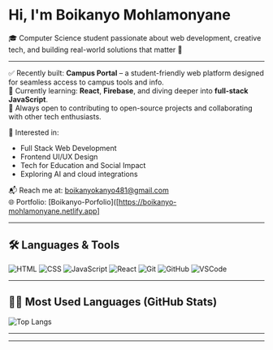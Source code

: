 #  Hi, I'm Boikanyo Mohlamonyane

🎓 Computer Science student passionate about web development, creative tech, and building real-world solutions that matter 🚀

---

✅ Recently built: **Campus Portal** – a student-friendly web platform designed for seamless access to campus tools and info.  
🧠 Currently learning: **React**, **Firebase**, and diving deeper into **full-stack JavaScript**.  
🌟 Always open to contributing to open-source projects and collaborating with other tech enthusiasts.  

💼 Interested in:  
- Full Stack Web Development  
- Frontend UI/UX Design  
- Tech for Education and Social Impact  
- Exploring AI and cloud integrations  

📬 Reach me at: [boikanyokanyo481@gmail.com](mailto:boikanyokanyo481@gmail.com)  
🌐 Portfolio: [Boikanyo-Porfolio]([https://boikanyo-mohlamonyane.netlify.app]
 

---

## 🛠️ Languages & Tools
![HTML](https://img.shields.io/badge/HTML5-E34F26?style=for-the-badge&logo=html5&logoColor=white)
![CSS](https://img.shields.io/badge/CSS3-1572B6?style=for-the-badge&logo=css3&logoColor=white)
![JavaScript](https://img.shields.io/badge/JavaScript-F7DF1E?style=for-the-badge&logo=javascript&logoColor=black)
![React](https://img.shields.io/badge/React-20232A?style=for-the-badge&logo=react&logoColor=61DAFB)
![Git](https://img.shields.io/badge/Git-F05032?style=for-the-badge&logo=git&logoColor=white)
![GitHub](https://img.shields.io/badge/GitHub-181717?style=for-the-badge&logo=github&logoColor=white)
![VSCode](https://img.shields.io/badge/VS_Code-007ACC?style=for-the-badge&logo=visual-studio-code&logoColor=white)

---

## 🧑‍💻 Most Used Languages (GitHub Stats)
![Top Langs](https://github-readme-stats.vercel.app/api/top-langs/?username=Boikanyo-Mohlamonyane&layout=compact&theme=tokyonight)

---

---

<!---
Boikanyo-Mohlamonyane/Boikanyo-Mohlamonyane is a ✨ special ✨ repository because its `README.md` (this file) appears on your GitHub profile.
--->
